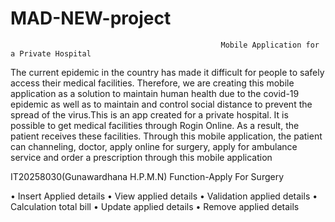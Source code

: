 # MAD-NEW-project


                                                   Mobile Application for a Private Hospital

The current epidemic in the country has made it difficult for people to safely access their medical facilities. Therefore, we are creating this mobile application as a solution to maintain human health due to the covid-19 epidemic as well as to maintain and control social distance to prevent the spread of the virus.This is an app created for a private hospital. It is possible to get medical facilities through Rogin Online. As a result, the patient receives these facilities. Through this mobile application, the patient can channeling, doctor, apply online for surgery, apply for ambulance service and order a prescription through this mobile application

IT20258030(Gunawardhana H.P.M.N)
Function-Apply For Surgery

•	Insert Applied details
•	View applied details
•	Validation applied details
•	Calculation total bill
•	Update applied details
•	Remove applied details                                                                                                      

